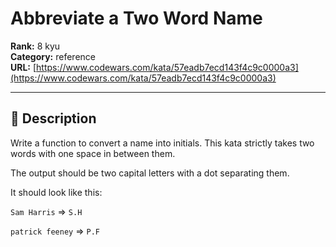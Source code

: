 # Abbreviate a Two Word Name

**Rank:** 8 kyu  
**Category:** reference  
**URL:** [https://www.codewars.com/kata/57eadb7ecd143f4c9c0000a3](https://www.codewars.com/kata/57eadb7ecd143f4c9c0000a3)

---

## 📝 Description

Write a function to convert a name into initials. This kata strictly takes two words with one space in between them.

The output should be two capital letters with a dot separating them.

It should look like this:

`Sam Harris` => `S.H`

`patrick feeney` => `P.F`
